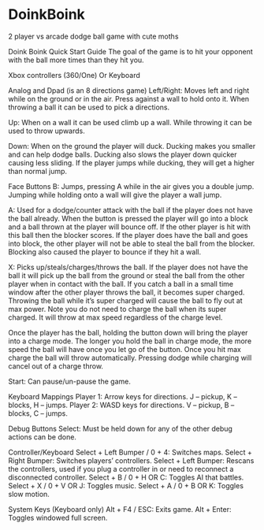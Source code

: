 # DoinkBoink
2 player vs arcade dodge ball game with cute moths 

Doink Boink Quick Start Guide
The goal of the game is to hit your opponent with the ball more times than they hit you.

Xbox controllers (360/One) Or Keyboard

Analog and Dpad (is an 8 directions game)
Left/Right: Moves left and right while on the ground or in the air. Press against a wall to hold onto it. When throwing a ball it can be used to pick a directions.

Up: When on a wall it can be used climb up a wall. While throwing it can be used to throw upwards.

Down: When on the ground the player will duck. Ducking makes you smaller and can help dodge balls. Ducking also slows the player down quicker causing less sliding. If the player jumps while ducking, they will get a higher than normal jump.

Face Buttons
B: Jumps, pressing A while in the air gives you a double jump. Jumping while holding onto a wall will give the player a wall jump.

A: Used for a dodge/counter attack with the ball if the player does not have the ball already. When the button is pressed the player will go into a block and a ball thrown at the player will bounce off. If the other player is hit with this ball then the blocker scores. If the player does have the ball and goes into block, the other player will not be able to steal the ball from the blocker. Blocking also caused the player to bounce if they hit a wall.

X: Picks up/steals/charges/throws the ball. If the player does not have the ball it will pick up the ball from the ground or steal the ball from the other player when in contact with the ball. If you catch a ball in a small time window after the other player throws the ball, it becomes super charged. Throwing the ball while it’s super charged will cause the ball to fly out at max power. Note you do not need to charge the ball when its super charged. It will throw at max speed regardless of the charge level.

Once the player has the ball, holding the button down will bring the player into a charge mode. The longer you hold the ball in charge mode, the more speed the ball will have once you let go of the button. Once you hit max charge the ball will throw automatically.  Pressing dodge while charging will cancel out of a charge throw.

Start: Can pause/un-pause the game.

Keyboard Mappings
Player 1: Arrow keys for directions. J – pickup, K – blocks, H – jumps.
Player 2: WASD keys for directions. V – pickup, B – blocks, C – jumps.


Debug Buttons
Select: Must be held down for any of the other debug actions can be done.

Controller/Keyboard
Select + Left Bumper / 0 + 4: Switches maps.
Select + Right Bumper: Switches players’ controllers. 
Select + Left Bumper: Rescans the controllers, used if you plug a controller in or need to reconnect a disconnected controller.
Select + B / 0 + H OR C: Toggles AI that battles.
Select + X / 0 + V OR J: Toggles music. 
Select + A / 0 + B OR K: Toggles slow motion.

System Keys (Keyboard only)
Alt + F4 / ESC: Exits game.
Alt + Enter: Toggles windowed full screen.
